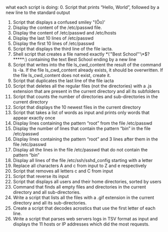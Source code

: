 what each script is doing:
0. Script that prints “Hello, World”, followed by a new line to the standard output
1. Script that displays a confused smiley "(Ôo)'
2. Display the content of the /etc/passwd file.
3. Display the content of /etc/passwd and /etc/hosts
4. Display the last 10 lines of /etc/passwd
5. Display the first 10 lines of /etc/passwd
6. Script that displays the third line of the file iacta.
7. Shell script that creates a file named exactly \*\\'"Best School"\'\\*$\?\*\*\*\*\*:) containing the text Best School ending by a new line
8. Script that writes into the file ls_cwd_content the result of the command ls -la. If the file ls_cwd_content already exists, it should be overwritten. If the file ls_cwd_content does not exist, create it.
9. Script that duplicates the last line of the file iacta
10. Script that deletes all the regular files (not the directories) with a .js extension that are present in the current directory and all its subfolders
11. Script that counts the number of directories and sub-directories in the current directory
12. Script that displays the 10 newest files in the current directory
13. Script that takes a list of words as input and prints only words that appear exactly once
14. Display lines containing the pattern “root” from the file /etc/passwd
15. Display the number of lines that contain the pattern “bin” in the file /etc/passwd
16. Display lines containing the pattern “root” and 3 lines after them in the file /etc/passwd
17. Display all the lines in the file /etc/passwd that do not contain the pattern “bin”
18. Display all lines of the file /etc/ssh/sshd_config starting with a letter
19. Replace all characters A and c from input to Z and e respectively
20. Script that removes all letters c and C from input
21. Script that reverse its input
22. Script that displays all users and their home directories, sorted by users
23. Command that finds all empty files and directories in the current directory and all sub-directories.
24. Write a script that lists all the files with a .gif extension in the current directory and all its sub-directories.
25. Create a script that decodes acrostics that use the first letter of each line.
26. Write a script that parses web servers logs in TSV format as input and displays the 11 hosts or IP addresses which did the most requests.
